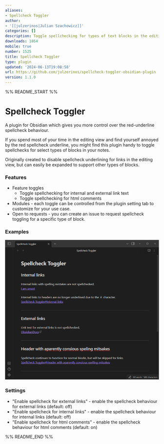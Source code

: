 ```yaml
---
aliases:
- Spellcheck Toggler
author:
- '[[julzerinos|Julian Szachowicz]]'
categories: []
description: Toggle spellchecking for types of text blocks in the editing view.
downloads: 1864
mobile: true
number: 1525
title: Spellcheck Toggler
type: plugin
updated: '2024-06-13T19:08:58'
url: https://github.com/julzerinos/spellcheck-toggler-obsidian-plugin
version: 1.1.0
---
```


%% README_START %%

# Spellcheck Toggler

A plugin for Obsidian which gives you more control over the red-underline spellcheck behaviour.

If you spend most of your time in the editing view and find yourself annoyed by the red spellcheck underline, you might find this plugin handy to toggle spellchecks for select types of blocks in your notes.

Originally created to disable spellcheck underlining for links in the editing view, but can easily be expanded to support other types of blocks.

### Features

- Feature toggles
    - Toggle spellchecking for internal and external link text
    - Toggle spellchecking for html comments
- Modules - each toggle can be controlled from the plugin setting tab to customize for your use case.
- Open to requests - you can create an issue to request spellcheck toggling for a specific type of block.

### Examples

![](https://github.com/julzerinos/spellcheck-toggler-obsidian-plugin/blob/assets/example1.png?raw=true)


### Settings

- "Enable spellcheck for external links" - enable the spellcheck behaviour for external links (default: off)
- "Enable spellcheck for internal links" - enable the spellcheck behaviour for internal links (default: off)
- "Enable spellcheck for html comments" - enable the spellcheck behaviour for html comments (default: on)


%% README_END %%